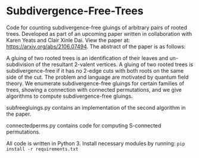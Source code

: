# Subdivergence-Free-Trees
Code for counting subdivergence-free gluings of arbitrary pairs of rooted trees.
Developed as part of an upcoming paper written in collaboration with Karen Yeats and Clair Xinle Dai.
View the paper at: https://arxiv.org/abs/2106.07494.
The abstract of the paper is as follows:

A gluing of two rooted trees is an identification of their leaves and un-subdivision of the resultant 2-valent vertices. A gluing of two rooted trees is subdivergence-free if it has no 2-edge cuts with both roots on the same side of the cut. The problem and language are motivated by quantum field theory. We enumerate subdivergence-free gluings for certain families of trees, showing a connection with connected permutations, and we give algorithms to compute subdivergence-free gluings.

subfreegluings.py contains an implementation of the second algorithm in the paper.

connectedperms.py contains code for computing S-connected permutations.


All code is written in Python 3. Install necessary modules by running:
```pip install -r requirements.txt```

